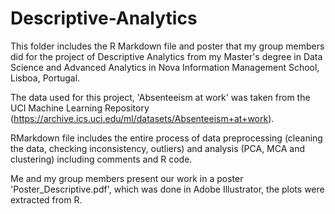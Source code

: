 # Descriptive-Analytics

This folder includes the R Markdown file and poster that my group members did for the project of Descriptive Analytics from my Master's degree in Data Science and Advanced Analytics in Nova Information Management School, Lisboa, Portugal.

The data used for this project, 'Absenteeism at work' was taken from the UCI Machine Learning Repository (https://archive.ics.uci.edu/ml/datasets/Absenteeism+at+work).

RMarkdown file includes the entire process of data preprocessing (cleaning the data, checking inconsistency, outliers) and analysis (PCA, MCA and clustering) including comments and R code.

Me and my group members present our work in a poster 'Poster_Descriptive.pdf', which was done in Adobe Illustrator, the plots were extracted from R.
